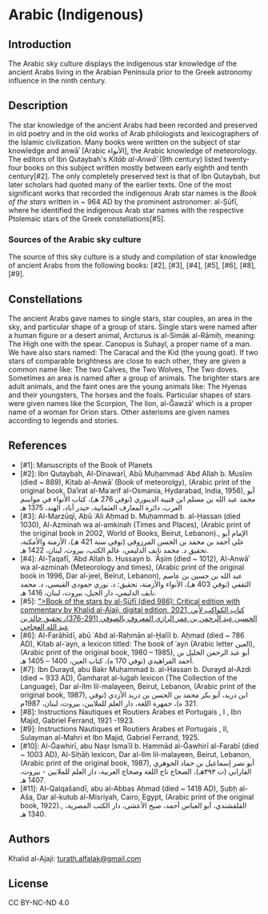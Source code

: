 # Arabic (Indigenous)

## Introduction

The Arabic sky culture displays the indigenous star knowledge of the ancient Arabs living in the Arabian Peninsula prior to the Greek astronomy influence in the ninth century.

## Description

The star knowledge of the ancient Arabs had been recorded and preserved in old poetry and in the old works of Arab philologists and lexicographers of the Islamic civilization. Many books were written on the subject of star knowledge and anwāʾ [Arabic الأنواء], the Arabic knowledge of meteorology. The editors of Ibn Qutaybah's *Kitāb al-Anwāʾ* (9th century) listed twenty-four books on this subject written mostly between early eighth and tenth century[#2]. The only completely preserved text is that of Ibn Qutaybah, but later scholars had quoted many of the earlier texts. One of the most significant works that recorded the indigenous Arab star names is the *Book of the stars* written in ~ 964 AD by the prominent astronomer: al-Ṣūfī, where he identified the indigenous Arab star names with the respective Ptolemaic stars of the Greek constellations[#5].

### Sources of the Arabic sky culture

The source of this sky culture is a study and compilation of star knowledge of ancient Arabs from the following books: [#2], [#3], [#4], [#5], [#6], [#8], [#9].

## Constellations

The ancient Arabs gave names to single stars, star couples, an area in the sky, and particular shape of a group of stars. Single stars were named after a human figure or a desert animal, Arcturus is al-Simāk al-Rāmiḥ, meaning: The High one with the spear. Canopus is Suhayl, a proper name of a man. We have also stars named: The Caracal and the Kid (the young goat). If two stars of comparable brightness are close to each other, they are given a common name like: The two Calves, the Two Wolves, The Two doves. Sometimes an area is named after a group of animals. The brighter stars are adult animals, and the faint ones are the young animals like: The Hyenas and their youngsters, The horses and the foals. Particular shapes of stars were given names like the Scorpion, The lion, al-Ǧawzā’ which is a proper name of a woman for Orion stars. Other asterisms are given names according to legends and stories.

## References

 - [#1]: Manuscripts of the Book of Planets
 - [#2]: Ibn Qutaybah, Al-Dinawarī, Abū Muḥammad ʿAbd Allah b. Muslim (died ~ 889), Kitab al-Anwāʾ (Book of meteorolgy), (Arabic print of the original book, Daʾirat al-Maʿarif al-Osmania, Hydarabad, India, 1956), أبو محمد عبد الله بن مسلم ابن قتيبة الدينوري (توفي 276 هـ)، كتاب الأنواء في مواسم العرب، دائرة المعارف العثمانية، حيدر أباد، الهند، 1375 هـ
 - [#3]: Al-Marzūqī, Abū ʿAli Aḥmad b. Muḥammad b. al-Ḥassan (died 1030), Al-Azminah wa al-amkinah (Times and Places), (Arabic print of the original book in 2002, World of Books, Beirut, Lebanon)., الإمام أبو علي أحمد بن محمد بن الحسن المرزوقي (توفي سنة 421 هـ)، الأزمنة والأمكنة، تحقيق د. محمد نايف الدليمي، عالم الكتب، بيروت، لبنان، 1422 هـ.
 - [#4]: Al-Ṯaqafī, ʿAbd Allah b. Ḥussayn b. ʿĀṣim (died ~ 1012), Al-Anwāʾ wa al-azminah (Meteorology and times), (Arabic print of the original book in 1996, Dar al-jeel, Beirut, Lebanon), عبد الله بن حسين بن عاصم الثقفي (توفي 403 هـ)، الأنواء والأزمنة، تحقيق: د. نوري حمودي القيسي، د. محمد نايف الدليمي، دار الجيل، بيروت، لبنان، 1416 هـ.
 - [#5]: [">Book of the stars by al-Ṣūfī (died 986): Critical edition with commentary by Khalid al-Ajaji, digital edition, 2021, كتاب الكواكب لأبي الحسين عبد الرحمن بن عمر الرازي المعروف بالصوفي (291-376)، تحقيق خالد بن عبد الله العجاجي](https://drive.google.com/drive/folders/1s6JXzftwjMQ5rgZoGE3718EtBLBZtjzr?usp=sharing)
 - [#6]: Al-Farāhīdī, abū ʿAbd al-Raḥmān al-Ḫalīl b. Aḥmad (died ~ 786 AD), Kitab al-ʿayn, a lexicon titled: The book of ʿayn (Arabic letter العين), (Arabic print of the original book, 1980 – 1985), أبو عبد الرحمن الخليل بن أحمد الفراهيدي (توفي 170 ه)، كتاب العين، 1400 – 1405 هـ.
 - [#7]: Ibn Durayd, abu Bakr Muḥammad b. al-Ḥassan b. Durayd al-Azdi (died ~ 933 AD), Ǧamharat al-luġah lexicon (The Collection of the Language), Dar al-Ilm lil-malayeen, Beirut, Lebanon, (Arabic print of the original book, 1987), ابن دريد، أبو بكر محمد بن الحسن بن دريد الأزدي (توفي 321 ه)، جمهرة اللغة، دار العلم للملايين، بيروت، لبنان، 1987م.
 - [#8]: Instructions Nautiques et Routiers Arabes et Portugais , I , Ibn Majid, Gabriel Ferrand, 1921 -1923.
 - [#9]: Instructions Nautiques et Routiers Arabes et Portugais , II, Sulayman al-Mahri et Ibn Majid, Gabriel Ferrand, 1925.
 - [#10]: Al-Ǧawhirī, abu Naṣr Ismaʿīl b. Ḥammād al-Ǧawhirī al-Farabī (died ~ 1003 AD), Al-Siḥāḥ lexicon, Dar al-Ilm lil-malayeen, Beirut, Lebanon, (Arabic print of the original book, 1987),  أبو نصر إسماعيل بن حماد الجوهري الفارابي (ت ٣٩٣هـ)، الصحاح تاج اللغة وصحاح العربية، دار العلم للملايين - بيروت، 1407 هـ.
 - [#11]: Al-Qalqašandī, abu al-Abbas Aḥmad (died ~ 1418 AD), Ṣubḥ al-Aša, Dar al-kutub al-Misriyah, Cairo, Egypt, (Arabic print of the original book, 1922)., القلقشندي، أبو العباس أحمد، صبح الأعشى، دار الكتب المصرية، 1340 هـ.

## Authors

Khalid al-Ajaji: turath.alfalak@gmail.com

## License

CC BY-NC-ND 4.0
